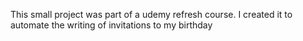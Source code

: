This small project was part of a udemy refresh course. I created it to automate the writing of invitations to my birthday
